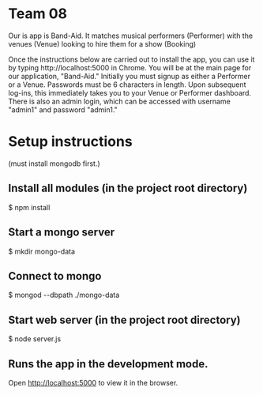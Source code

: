 # Team 08

Our is app is Band-Aid. It matches musical performers (Performer) with the venues (Venue) looking to hire them for a show (Booking)

Once the instructions below are carried out to install the app, you can use it by typing http://localhost:5000 in Chrome. You will be at the main page for our application, "Band-Aid." Initially you must signup as either a Performer or a Venue. Passwords must be 6 characters in length.  Upon subsequent log-ins, this immediately takes you to your Venue or Performer dashboard. There is also an admin login, which can be accessed with username "admin1" and password "admin1."


# Setup instructions

(must install mongodb first.)

## Install all modules (in the project root directory)

$ npm install

## Start a mongo server

$ mkdir mongo-data

## Connect to mongo
$ mongod --dbpath ./mongo-data

## Start web server (in the project root directory)

$ node server.js


## Runs the app in the development mode.
Open [http://localhost:5000](http://localhost:5000) to view it in the browser.

